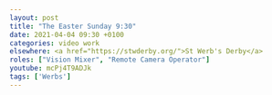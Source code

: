 ```yaml
---
layout: post
title: "The Easter Sunday 9:30"
date: 2021-04-04 09:30 +0100
categories: video work
elsewhere: <a href="https://stwderby.org/">St Werb's Derby</a>
roles: ["Vision Mixer", "Remote Camera Operator"]
youtube: mcPj4T9ADJk
tags: ['Werbs']
---
```


